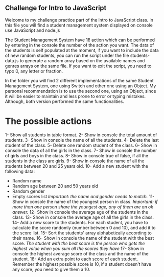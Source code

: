 ## Challenge for Intro to JavaScript

Welcome to my challenge practice part of the Intro to JavaScript class. In this file you will find a student management system displayed on console use JavaScript and node.js

The Student Management System have 18 action which can be performed by entering in the console the number of the action you want. 
The data of the students is self populated at the moment, if you want to include the data of new random students, you can run the script under the file students-data.js to generate a random array based on the available names and genres arrays on the same file. 
If you want to exit the script, you need to typo 0, any letter or fraction. 

In the folder you will find 2 different implementations of the same Student Management System, one using Switch and other one using an Object. 
My personal recommendation is to use the second one, using an Object, since it will be easier to maintain and less prone to error or typing mistakes. Although, both version performed the same functionalities. 

# The possible actions
1- Show all students in table format.
2- Show in console the total amount of students.
3- Show in console the name of all the students.
4- Delete the last student of the class.
5- Delete one random student of the class.
6- Show in console the data of all the girls in the class.
7- Show in console the number of girls and boys in the class.
8- Show in console true of false, if all the students in the class are girls.
9- Show in console the name of all the students between 20 and 25 years old. 
10- Add a new student with the following data:
- Random name
- Random age between 20 and 50 years old
- Random gender
- Empty scores list
*Important: the name and gender needs to match.*
11- Show in console the name of the youngest person in class. 
*Important: if more than one person share the youngest age, any of them are an ok answer.*
12- Show in console the average age of the students in the class. 
13- Show in console the average age of all the girls in the class.
14- Add a new score to the students. For each student, you have to calculate the score randomly (number between 0 and 10), and add it to the score list.
15- Sort the students' array alphabetically according to their name.
16- Show in console the name of the student with the best score. 
*The student with the best score is the person who gets the highest value when you sum all the scores they have* 
17- Show in console the highest average score of the class and the name of the student.
18- Add an extra point to each score of each student. Remember the highest possible score is 10, if a student doesn't have any score, you need to give them a 10.

